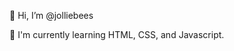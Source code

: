 👋 Hi, I’m @jolliebees

:seedling: I'm currently learning HTML, CSS, and Javascript.

<!---
jolliebees/jolliebees is a ✨ special ✨ repository because its `README.md` (this file) appears on your GitHub profile.
You can click the Preview link to take a look at your changes.
--->
